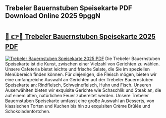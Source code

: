 ## Trebeler Bauernstuben Speisekarte PDF Download Online 2025 9pggN

# <h2><a href="http://gc8m2u.nevu.top/?p=Trebeler+Bauernstuben+Speisekarte">🔗 👉🔴 Trebeler Bauernstuben Speisekarte 2025 PDF</a></h2>

[![Trebeler Bauernstuben Speisekarte 2025 PDF](https://i.imgur.com/dBaPXMq.png)](http://gc8m2u.nevu.top/?p=Trebeler+Bauernstuben+Speisekarte)
Die Trebeler Bauernstuben Speisekarte ist die Kunst, zwischen einer Vielzahl von Gerichten zu wählen. Unsere Cafeteria bietet leichte und frische Salate, die Sie im speziellen Menübereich finden können. Für diejenigen, die Fleisch mögen, bieten wir eine umfangreiche Auswahl an Gerichten auf der Trebeler Bauernstuben Speisekarte an: Rindfleisch, Schweinefleisch, Huhn und Fisch. Unseren Auserwählten bieten wir exquisite Gerichte wie Schaschlik und Steak an, die auf einem alten, natürlichen Feuer zubereitet werden. Unsere Trebeler Bauernstuben Speisekarte umfasst eine große Auswahl an Desserts, von klassischen Torten und Kuchen bis hin zu exquisiten Crème Brûlée und Schokoladentörtchen.
